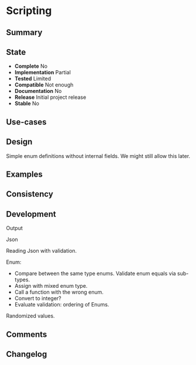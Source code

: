 Scripting
=========

Summary
-------

State
-----
- **Complete** No
- **Implementation** Partial
- **Tested** Limited
- **Compatible** Not enough
- **Documentation** No
- **Release** Initial project release
- **Stable** No

Use-cases
---------

Design
------
Simple enum definitions without internal fields. We might still allow this later.

Examples
--------

Consistency
-----------

Development
-----------
Output

Json

Reading Json with validation.

Enum:
- Compare between the same type enums. Validate enum equals via sub-types.
- Assign with mixed enum type.
- Call a function with the wrong enum.
- Convert to integer?
- Evaluate validation: ordering of Enums.

Randomized values.

Comments
--------

Changelog
---------